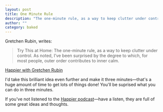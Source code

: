 ```yaml
---
layout: post
title: One Minute Rule
description: "The one-minute rule, as a way to keep clutter under control."
author: ""
category: baked
---
```

Gretchen Rubin, writes:
> Try This at Home: The one-minute rule, as a way to keep clutter under control. As noted, I&rsquo;ve been surprised by the degree to which, for most people, outer order contributes to inner calm.

[Happier with Gretchen Rubin](http://gretchenrubin.com/happiness_project/2015/02/podcast-the-first-episode-of-happier-with-gretchen-rubin-exciting/)

I&#39;d take this brilliant idea even further and make it three minutes&mdash;that&#39;s a huge amount of time to get lots of things done! You&#39;ll be suprised what you can do in three minutes.

If you&#39;ve not listened to the [Happier podcast](http://gretchenrubin.com/podcast/)&mdash;have a listen, they are full of some great ideas and thoughts.